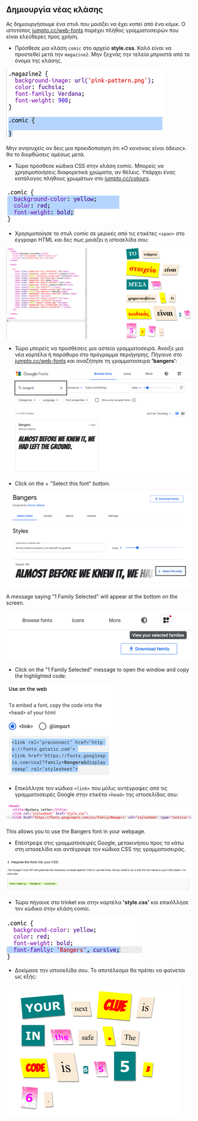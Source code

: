 ## Δημιουργία νέας κλάσης

Ας δημιουργήσουμε ένα στυλ που μοιάζει να έχει κοπεί από ένα κόμικ. Ο ιστοτόπος <a href="http://jumpto.cc/web-fonts" target="_blank">jumpto.cc/web-fonts</a> παρέχει πλήθος γραμματοσειρών που είναι ελεύθερες προς χρήση.

+ Πρόσθεσε μια κλάση `comic` στο αρχείο **style.css**. Καλό είναι να προστεθεί μετά την `magazine2`. Μην ξεχνάς την τελεία μπροστά από το όνομα της κλάσης. 

![screenshot](images/letter-comic1.png)

Μην ανησυχείς αν δεις μια προειδοποίηση ότι «Ο κανόνας είναι άδειος». θα το διορθώσεις αμέσως μετά.

+ Τώρα πρόσθεσε κώδικα CSS στην κλάση comic. Μπορείς να χρησιμοποιήσεις διαφορετικά χρώματα, αν θέλεις. Υπάρχει ένας κατάλογος πλήθους χρωμάτων στο <a href="http://jumpto.cc/colours" target="_blank">jumpto.cc/colours</a>.

![screenshot](images/letter-comic2.png)

+ Χρησιμοποίησε το στυλ comic σε μερικές από τις ετικέτες `<span>` στο έγγραφο HTML και δες πως μοιάζει η ιστοσελίδα σου:

![screenshot](images/letter-comic-output.png)

+ Τώρα μπορείς να προσθέσεις μια αστεία γραμματοσειρά. Άνοιξε μια νέα καρτέλα ή παράθυρο στο πρόγραμμα περιήγησης. Πήγαινε στο <a href="http://jumpto.cc/web-fonts" target="_blank">jumpto.cc/web-fonts</a> και αναζήτησε τη γραμματοσειρά **'bangers'**:

![screenshot](images/letter-gfonts-1-annotated.png)

+ Click on the + "Select this font" button:

![screenshot](images/letter-gfonts-2-annotated.png)

A message saying "1 Family Selected" will appear at the bottom on the screen.

![screenshot](images/letter-gfonts-3.png)

+ Click on the "1 Family Selected" message to open the window and copy the highlighted code:

![screenshot](images/letter-gfonts-4.png)

+ Επικόλλησε τον κώδικα `<link>` που μόλις αντέγραψες από τις γραμματοσειρές Google στην ετικέτα `<head>` της ιστοσελίδας σου:

![screenshot](images/letter-fonts-head.png)

This allows you to use the Bangers font in your webpage.

+ Επέστρεψε στις γραμματοσειρές Google, μετακινήσου προς τα κάτω στη ιστοσελίδα και αντέγραψε τον κώδικα CSS της γραμματοσειράς.

![screenshot](images/letter-fonts-bangers.png)

+ Τώρα πήγαινε στο trinket και στην καρτέλα **'style.css'** και επικόλλησε τον κώδικα στην κλάση comic.

![screenshot](images/letter-fonts-comic.png)

+ Δοκίμασε την ιστοσελίδα σου. Το αποτέλεσμα θα πρέπει να φαίνεται ως εξής: 

![screenshot](images/letter-fonts-output.png)
